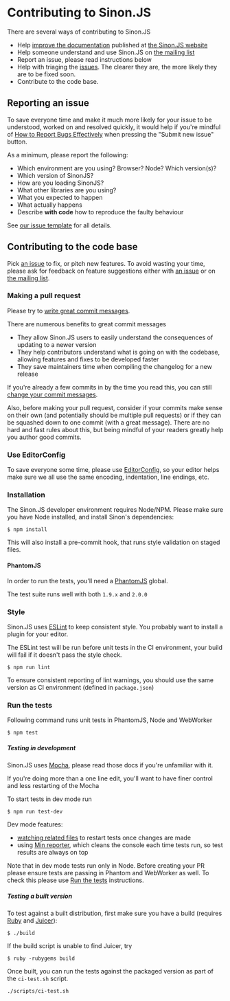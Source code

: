 # Contributing to Sinon.JS

There are several ways of contributing to Sinon.JS

* Help [improve the documentation](https://github.com/sinonjs/sinon-docs) published at [the Sinon.JS website](http://sinonjs.org)
* Help someone understand and use Sinon.JS on [the mailing list](http://groups.google.com/group/sinonjs)
* Report an issue, please read instructions below
* Help with triaging the [issues](http://github.com/cjohansen/Sinon.JS/issues). The clearer they are, the more likely they are to be fixed soon.
* Contribute to the code base.

## Reporting an issue

To save everyone time and make it much more likely for your issue to be understood, worked on and resolved quickly, it would help if you're mindful of [How to Report Bugs Effectively](http://www.chiark.greenend.org.uk/~sgtatham/bugs.html) when pressing the "Submit new issue" button. 

As a minimum, please report the following:

* Which environment are you using? Browser? Node? Which version(s)?
* Which version of SinonJS?
* How are you loading SinonJS?
* What other libraries are you using?
* What you expected to happen
* What actually happens
* Describe **with code** how to reproduce the faulty behaviour

See [our issue template](https://github.com/sinonjs/sinon/blob/master/.github/) for all details.

## Contributing to the code base

Pick [an issue](http://github.com/cjohansen/Sinon.JS/issues) to fix, or pitch
new features. To avoid wasting your time, please ask for feedback on feature
suggestions either with [an issue](http://github.com/cjohansen/Sinon.JS/issues/new)
or on [the mailing list](http://groups.google.com/group/sinonjs).

### Making a pull request

Please try to [write great commit messages](http://chris.beams.io/posts/git-commit/).

There are numerous benefits to great commit messages

* They allow Sinon.JS users to easily understand the consequences of updating to a newer version
* They help contributors understand what is going on with the codebase, allowing features and fixes to be developed faster
* They save maintainers time when compiling the changelog for a new release

If you're already a few commits in by the time you read this, you can still [change your commit messages](https://help.github.com/articles/changing-a-commit-message/).

Also, before making your pull request, consider if your commits make sense on their own (and potentially should be multiple pull requests) or if they can be squashed down to one commit (with a great message). There are no hard and fast rules about this, but being mindful of your readers greatly help you author good commits.

### Use EditorConfig

To save everyone some time, please use [EditorConfig](http://editorconfig.org), so your editor helps make
sure we all use the same encoding, indentation, line endings, etc.

### Installation

The Sinon.JS developer environment requires Node/NPM. Please make sure you have
Node installed, and install Sinon's dependencies:

    $ npm install

This will also install a pre-commit hook, that runs style validation on staged files.

#### PhantomJS

In order to run the tests, you'll need a [PhantomJS](http://phantomjs.org) global.

The test suite runs well with both `1.9.x` and `2.0.0`

### Style

Sinon.JS uses [ESLint](http://eslint.org) to keep consistent style. You probably want to install a plugin for your editor.

The ESLint test will be run before unit tests in the CI environment, your build will fail if it doesn't pass the style check.

```
$ npm run lint
```

To ensure consistent reporting of lint warnings, you should use the same version as CI environment (defined in `package.json`)

### Run the tests

Following command runs unit tests in PhantomJS, Node and WebWorker

    $ npm test

##### Testing in development

Sinon.JS uses [Mocha](https://mochajs.org/), please read those docs if you're unfamiliar with it.

If you're doing more than a one line edit, you'll want to have finer control and less restarting of the Mocha

To start tests in dev mode run 

    $ npm run test-dev

Dev mode features:
 * [watching related files](https://mochajs.org/#w---watch) to restart tests once changes are made 
 * using [Min reporter](https://mochajs.org/#min), which cleans the console each time tests run, so test results are always on top

Note that in dev mode tests run only in Node. Before creating your PR please ensure tests are passing in Phantom and WebWorker as well. To check this please use [Run the tests](#run-the-tests) instructions.

##### Testing a built version

To test against a built distribution, first
make sure you have a build (requires [Ruby][ruby] and [Juicer][juicer]):

    $ ./build

[ruby]: https://www.ruby-lang.org/en/
[juicer]: http://rubygems.org/gems/juicer

If the build script is unable to find Juicer, try

    $ ruby -rubygems build

Once built, you can run the tests against the packaged version as part of the `ci-test.sh` script.

    ./scripts/ci-test.sh

